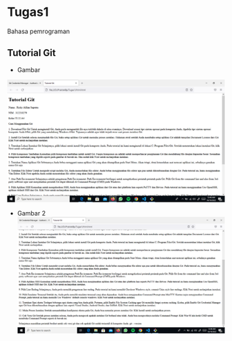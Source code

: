 # Tugas1
Bahasa pemrograman


## Tutorial Git

- Gambar

![Img 1](/Screenshot/tutor1.png)


- Gambar 2
![img 2](/Screenshot/tutor2.png)